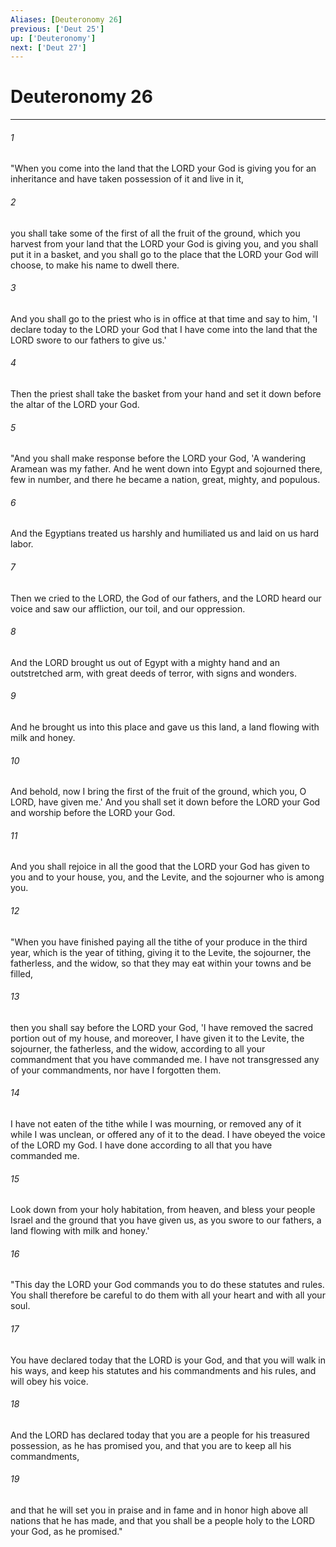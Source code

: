 ```yaml
---
Aliases: [Deuteronomy 26]
previous: ['Deut 25']
up: ['Deuteronomy']
next: ['Deut 27']
---
```

# Deuteronomy 26

***

 

###### 1 
"When you come into the land that the LORD your God is giving you for an inheritance and have taken possession of it and live in it, 
 

###### 2 
you shall take some of the first of all the fruit of the ground, which you harvest from your land that the LORD your God is giving you, and you shall put it in a basket, and you shall go to the place that the LORD your God will choose, to make his name to dwell there. 
 

###### 3 
And you shall go to the priest who is in office at that time and say to him, 'I declare today to the LORD your God that I have come into the land that the LORD swore to our fathers to give us.' 
 

###### 4 
Then the priest shall take the basket from your hand and set it down before the altar of the LORD your God.
 
 

###### 5 
"And you shall make response before the LORD your God, 'A wandering Aramean was my father. And he went down into Egypt and sojourned there, few in number, and there he became a nation, great, mighty, and populous. 
 

###### 6 
And the Egyptians treated us harshly and humiliated us and laid on us hard labor. 
 

###### 7 
Then we cried to the LORD, the God of our fathers, and the LORD heard our voice and saw our affliction, our toil, and our oppression. 
 

###### 8 
And the LORD brought us out of Egypt with a mighty hand and an outstretched arm, with great deeds of terror, with signs and wonders. 
 

###### 9 
And he brought us into this place and gave us this land, a land flowing with milk and honey. 
 

###### 10 
And behold, now I bring the first of the fruit of the ground, which you, O LORD, have given me.' And you shall set it down before the LORD your God and worship before the LORD your God. 
 

###### 11 
And you shall rejoice in all the good that the LORD your God has given to you and to your house, you, and the Levite, and the sojourner who is among you.
 
 

###### 12 
"When you have finished paying all the tithe of your produce in the third year, which is the year of tithing, giving it to the Levite, the sojourner, the fatherless, and the widow, so that they may eat within your towns and be filled, 
 

###### 13 
then you shall say before the LORD your God, 'I have removed the sacred portion out of my house, and moreover, I have given it to the Levite, the sojourner, the fatherless, and the widow, according to all your commandment that you have commanded me. I have not transgressed any of your commandments, nor have I forgotten them. 
 

###### 14 
I have not eaten of the tithe while I was mourning, or removed any of it while I was unclean, or offered any of it to the dead. I have obeyed the voice of the LORD my God. I have done according to all that you have commanded me. 
 

###### 15 
Look down from your holy habitation, from heaven, and bless your people Israel and the ground that you have given us, as you swore to our fathers, a land flowing with milk and honey.'
 
 

###### 16 
"This day the LORD your God commands you to do these statutes and rules. You shall therefore be careful to do them with all your heart and with all your soul. 
 

###### 17 
You have declared today that the LORD is your God, and that you will walk in his ways, and keep his statutes and his commandments and his rules, and will obey his voice. 
 

###### 18 
And the LORD has declared today that you are a people for his treasured possession, as he has promised you, and that you are to keep all his commandments, 
 

###### 19 
and that he will set you in praise and in fame and in honor high above all nations that he has made, and that you shall be a people holy to the LORD your God, as he promised."
 
